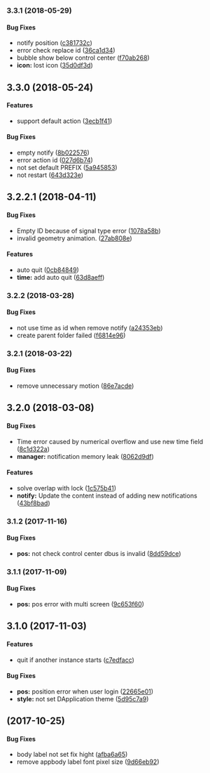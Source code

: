 <a name="3.3.1"></a>
### 3.3.1 (2018-05-29)


#### Bug Fixes

*   notify position ([c381732c](https://github.com/linuxdeepin/deepin-notifications/commit/c381732c499d1c7ac5eae047d469e7f53224d6cb))
*   error check replace id ([36ca1d34](https://github.com/linuxdeepin/deepin-notifications/commit/36ca1d34f215012bf3df16ebb45840dd0d917ed4))
*   bubble show below control center ([f70ab268](https://github.com/linuxdeepin/deepin-notifications/commit/f70ab268b154edca0663b2a5c6d92ef315187e2d))
* **icon:**  lost icon ([35d0df3d](https://github.com/linuxdeepin/deepin-notifications/commit/35d0df3d5d6b05b67144309f600b9f936f926ca8))



<a name=""></a>
##  3.3.0 (2018-05-24)


#### Features

*   support default action ([3ecb1f41](https://github.com/linuxdeepin/deepin-notifications/commit/3ecb1f416736dc0971403038e852732d0aa52648))

#### Bug Fixes

*   empty notify ([8b022576](https://github.com/linuxdeepin/deepin-notifications/commit/8b022576282233bfd8619feb5edc1900c7ab1e19))
*   error action id ([027d6b74](https://github.com/linuxdeepin/deepin-notifications/commit/027d6b74c07f9de2531bd6cf2087f567606f6047))
*   not set default PREFIX ([5a945853](https://github.com/linuxdeepin/deepin-notifications/commit/5a94585328f1643df342acbfedc8f578f4c027bc))
*   not restart ([643d323e](https://github.com/linuxdeepin/deepin-notifications/commit/643d323ea7430f3b2096e441d1712ce32fcb7e6d))



<a name=""></a>
##  3.2.2.1 (2018-04-11)


#### Bug Fixes

*   Empty ID because of signal type error ([1078a58b](https://github.com/linuxdeepin/deepin-notifications/commit/1078a58b344aa89028776496250aab5e70556312))
*   invalid geometry animation. ([27ab808e](https://github.com/linuxdeepin/deepin-notifications/commit/27ab808ec67b31b41796fabbdfbfa79095e55921))

#### Features

*   auto quit ([0cb84849](https://github.com/linuxdeepin/deepin-notifications/commit/0cb84849e95a346659314302639e684593066740))
* **time:**  add auto quit ([63d8aeff](https://github.com/linuxdeepin/deepin-notifications/commit/63d8aefff5cbc2e7ae06857636d4fd6e0642e768))



<a name="3.2.2"></a>
### 3.2.2 (2018-03-28)


#### Bug Fixes

*   not use time as id when remove notify ([a24353eb](https://github.com/linuxdeepin/deepin-notifications/commit/a24353ebc3c9df5f94a342435fd91726d26d01ec))
*   create parent folder failed ([f6814e96](https://github.com/linuxdeepin/deepin-notifications/commit/f6814e9660e3d5c408354ce59e8fead0f3687e59))



<a name="3.2.1"></a>
### 3.2.1 (2018-03-22)


#### Bug Fixes

*   remove unnecessary motion ([86e7acde](https://github.com/linuxdeepin/deepin-notifications/commit/86e7acde6cdc16d45589199883294dc45cdbc5f7))



<a name=""></a>
##  3.2.0 (2018-03-08)


#### Bug Fixes

*   Time error caused by numerical overflow and use new time field ([8c1d322a](https://github.com/linuxdeepin/deepin-notifications/commit/8c1d322a1ab553b9f5260c1ea24680287cd5c2eb))
* **manager:**  notification memory leak ([8062d9df](https://github.com/linuxdeepin/deepin-notifications/commit/8062d9dfb76efe9746c8459cc0eb2bb950cf77a2))

#### Features

*   solve overlap with lock ([1c575b41](https://github.com/linuxdeepin/deepin-notifications/commit/1c575b416c12c849afc920c07e87932dc51798bf))
* **notify:**  Update the content instead of adding new notifications ([43bf8bad](https://github.com/linuxdeepin/deepin-notifications/commit/43bf8bad8ee141ee068b77228f1333c2d4722acd))



<a name="3.1.2"></a>
### 3.1.2 (2017-11-16)


#### Bug Fixes

* **pos:**  not check control center dbus is invalid ([8dd59dce](https://github.com/linuxdeepin/deepin-notifications/commit/8dd59dce0bc13318bb757ef1e6ce40ddac167308))



<a name="3.1.1"></a>
### 3.1.1 (2017-11-09)


#### Bug Fixes

* **pos:**  pos error with multi screen ([9c653f60](https://github.com/linuxdeepin/deepin-notifications/commit/9c653f60c131e2d633a2619c133b4fffafafc938))



<a name=""></a>
##  3.1.0 (2017-11-03)


#### Features

*   quit if another instance starts ([c7edfacc](https://github.com/linuxdeepin/deepin-notifications/commit/c7edfacc37c54c15b3aa4ba052c47deca368c851))

#### Bug Fixes

* **pos:**  position error when user login ([22665e01](https://github.com/linuxdeepin/deepin-notifications/commit/22665e01589a92a6a1626850e85f5302eb61a96a))
* **style:**  not set DApplication theme ([5d95c7a9](https://github.com/linuxdeepin/deepin-notifications/commit/5d95c7a9e9c51ee920e8b3d9cd3951595381aecd))



<a name=""></a>
##  (2017-10-25)


#### Bug Fixes

*   body label not set fix hight ([afba6a65](https://github.com/linuxdeepin/deepin-notifications/commit/afba6a65462464abab4bf6cb3bda86dac7f242c8))
*   remove appbody label font pixel size ([9d66eb92](https://github.com/linuxdeepin/deepin-notifications/commit/9d66eb92d12ec6b5501d15bdc36e7025fcb3adfc))



